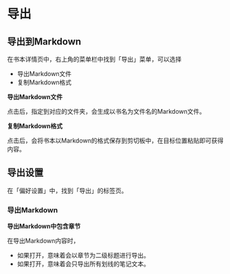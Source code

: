 # 导出

## 导出到Markdown
在书本详情页中，右上角的菜单栏中找到「导出」菜单，可以选择
- 导出Markdown文件
- 复制Markdown格式

**导出Markdown文件**

点击后，指定到对应的文件夹，会生成以书名为文件名的Markdown文件。

**复制Markdown格式**

点击后，会将书本以Markdown的格式保存到剪切板中，在目标位置粘贴即可获得内容。

## 导出设置
在「偏好设置」中，找到「导出」的标签页。

### 导出Markdown

**导出Markdown中包含章节**

在导出Markdown内容时，

- 如果打开，意味着会以章节为二级标题进行导出。
- 如果打开，意味着会只导出所有划线的笔记文本。
